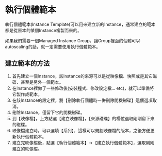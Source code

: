 # 執行個體範本

執行個體範本\(Instance Template\)可以用來建立新的Instance，通常建立的範本都是從原本的某個Instance複製而來的。

如果我們需要一個Managed Instance Group，讓Group裡面的個體可以autoscaling的話，就一定需要使用執行個體範本。

## 建立範本的方法

1. 首先建立一個Instance，該Instance的來源可以是從映像檔、快照或是其它磁碟、甚至是另外一個範本。
2. 在Instance裡做了一些修改後\(安裝程式、修改設定檔... etc\)，就可以準備將它製作成範本。
3. 在該Instance的設定裡，將【刪除執行個體時一併刪除開機磁碟】這個選項取消。
4. 刪除Instance，僅留下它的開機磁碟。
5. 到【映像檔】，上方點選【建立映像檔】，【來源磁碟】的欄位選取剛剛留下來的磁碟。
6. 映像檔建立時，可以選填【系列】，這樣可以規劃映像檔的版本，之後方便更新執行個體範本。
7. 建立完映像檔後，點選【執行個體範本】-&gt;【建立執行個體範本】，選取剛剛建立的映像檔。

